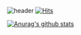 ![header](https://capsule-render.vercel.app/api?type=Waving&fontAlignY=40&color=gradient&height=200&section=header&text=개발자로%20성장하고%20있는%20Hee's%20Github💻&fontSize=30)
[![Hits](https://hits.seeyoufarm.com/api/count/incr/badge.svg?url=https%3A%2F%2Fgithub.com%2FHHeeeeeee%2Fhit-counter&count_bg=%2379C83D&title_bg=%23555555&icon=&icon_color=%23E7E7E7&title=hits&edge_flat=false)](https://hits.seeyoufarm.com)


[![Anurag's github stats](https://github-readme-stats.vercel.app/api?username=HHeeeeeee)](https://github.com/anuraghazra/github-readme-stats)







<!--
**HHeeeeeee/HHeeeeeee** is a ✨ _special_ ✨ repository because its `README.md` (this file) appears on your GitHub profile.

Here are some ideas to get you started:

- Hi there 👋
- 🔭 I’m currently working on ...
- 🌱 I’m currently learning ...
- 👯 I’m looking to collaborate on ...
- 🤔 I’m looking for help with ...
- 💬 Ask me about ...
- 📫 How to reach me: ...
- 😄 Pronouns: ...
- ⚡ Fun fact: ...
- :octocat:

### 개발자로 성장하고 있는 코린이😉💻🖥

https://kinetic.codes/2020/07/14/git-profile/ 이 블로그 참고해서 만듦
![header](https://capsule-render.vercel.app/api?type=wave&color=gradient&height=300&section=header&text=HH's%20Github&fontSize=40)
-> https://github.com/kyechan99/capsule-render 여기서 api 볼 수 있음.

![header](https://capsule-render.vercel.app/api?type=wave&color=gradient&height=300&section=header&text=개발자로%20성장하고%20있는%20코린이😉💻🖥&fontSize=40)
-->
